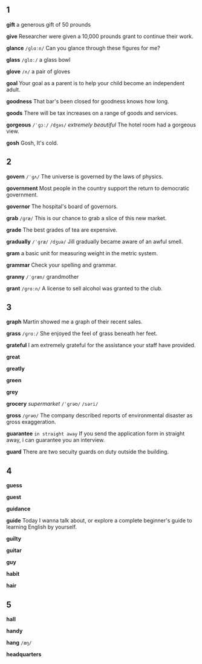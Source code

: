 ## 1
**gift** 
a generous gift of 50 prounds

**give** 
Researcher were given a 10,000 prounds grant to continue their work.

**glance** 
`/ɡlɑːn/`
Can you glance through these figures for me?

**glass** 
`/ɡlɑː/`
a glass bowl

**glove**
`/ʌ/` 
a pair of gloves

**goal** 
Your goal as a parent is to help your child become an independent adult.

**goodness**
That bar's been closed for goodness knows how long. 

**goods** 
There will be tax increases on a range of goods and services.

**gorgeous** 
`/ˈɡɔː/` `/dʒəs/`
*extremely beautiful*
The hotel room had a gorgeous view.

**gosh** 
Gosh, It's cold.

## 2
**govern** 
`/ˈɡʌ/`
The universe is governed by the laws of physics.

**government** 
Most people in the country support the return to democratic government.

**governor** 
The hospital's board of governors.

**grab** 
`/ɡræ/`
This is our chance to grab a slice of this new market.

**grade** 
The best grades of tea are expensive.

**gradually** 
`/ˈɡræ/` `/dʒuə/`
Jill gradually became aware of an awful smell.

**gram** 
a basic unit for measuring weight in the metric system.

**grammar** 
Check your spelling and grammar.

**granny** 
`/ˈɡræn/`
grandmother

**grant** 
`/ɡrɑːn/`
A license to sell alcohol was granted to the club.

## 3
**graph** 
Martin showed me a graph of their recent sales.

**grass** 
`/ɡrɑː/`
She enjoyed the feel of grass beneath her feet.

**grateful** 
I am extremely grateful for the assistance your staff have provided.

**great** 

**greatly** 

**green** 

**grey** 

**grocery**
*supermarket*
`/ˈɡrəʊ/` `/səri/`

**gross** 
`/ɡrəʊ/`
The company described reports of environmental disaster as gross exaggeration.

**guarantee** 
`in straight away`
If you send the application form in straight away, i can guarantee you an interview.

**guard** 
There are two secuity guards on duty outside the building.

## 4
**guess** 

**guest** 

**guidance** 

**guide**
Today I wanna talk about, or explore a complete beginner's guide to learning English by yourself.

**guilty** 

**guitar** 

**guy** 

**habit** 

**hair** 

## 5
**hall** 

**handy** 

**hang** 
`/æŋ/`

**headquarters** 
